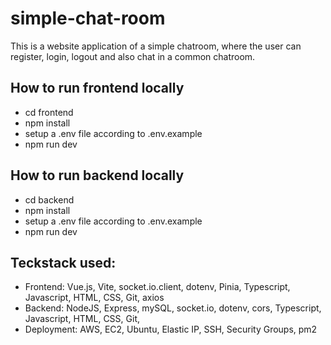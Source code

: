 # simple-chat-room

This is a website application of a simple chatroom, where the user can register, login, logout and also chat in a common chatroom.

##  How to run frontend locally
- cd frontend
- npm install
- setup a .env file according to .env.example
- npm run dev

## How to run backend locally
- cd backend
- npm install
- setup a .env file according to .env.example
- npm run dev

## Teckstack used:
- Frontend: Vue.js, Vite, socket.io.client, dotenv, Pinia, Typescript, Javascript, HTML, CSS, Git, axios
- Backend: NodeJS, Express, mySQL, socket.io, dotenv, cors, Typescript, Javascript, HTML, CSS, Git,
- Deployment: AWS, EC2, Ubuntu, Elastic IP, SSH, Security Groups, pm2